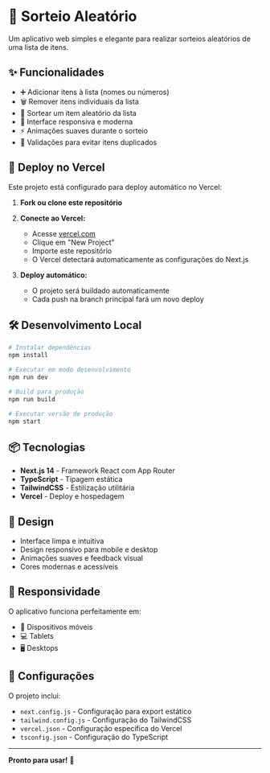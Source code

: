 # 🎲 Sorteio Aleatório

Um aplicativo web simples e elegante para realizar sorteios aleatórios de uma lista de itens.

## ✨ Funcionalidades

- ➕ Adicionar itens à lista (nomes ou números)
- 🗑️ Remover itens individuais da lista
- 🎯 Sortear um item aleatório da lista
- 🎨 Interface responsiva e moderna
- ⚡ Animações suaves durante o sorteio
- 🚫 Validações para evitar itens duplicados

## 🚀 Deploy no Vercel

Este projeto está configurado para deploy automático no Vercel:

1. **Fork ou clone este repositório**
2. **Conecte ao Vercel:**
   - Acesse [vercel.com](https://vercel.com)
   - Clique em "New Project"
   - Importe este repositório
   - O Vercel detectará automaticamente as configurações do Next.js

3. **Deploy automático:**
   - O projeto será buildado automaticamente
   - Cada push na branch principal fará um novo deploy

## 🛠️ Desenvolvimento Local

```bash
# Instalar dependências
npm install

# Executar em modo desenvolvimento
npm run dev

# Build para produção
npm run build

# Executar versão de produção
npm start
```

## 📦 Tecnologias

- **Next.js 14** - Framework React com App Router
- **TypeScript** - Tipagem estática
- **TailwindCSS** - Estilização utilitária
- **Vercel** - Deploy e hospedagem

## 🎨 Design

- Interface limpa e intuitiva
- Design responsivo para mobile e desktop
- Animações suaves e feedback visual
- Cores modernas e acessíveis

## 📱 Responsividade

O aplicativo funciona perfeitamente em:
- 📱 Dispositivos móveis
- 💻 Tablets
- 🖥️ Desktops

## 🔧 Configurações

O projeto inclui:
- `next.config.js` - Configuração para export estático
- `tailwind.config.js` - Configuração do TailwindCSS
- `vercel.json` - Configuração específica do Vercel
- `tsconfig.json` - Configuração do TypeScript

---

**Pronto para usar!** 🎉
